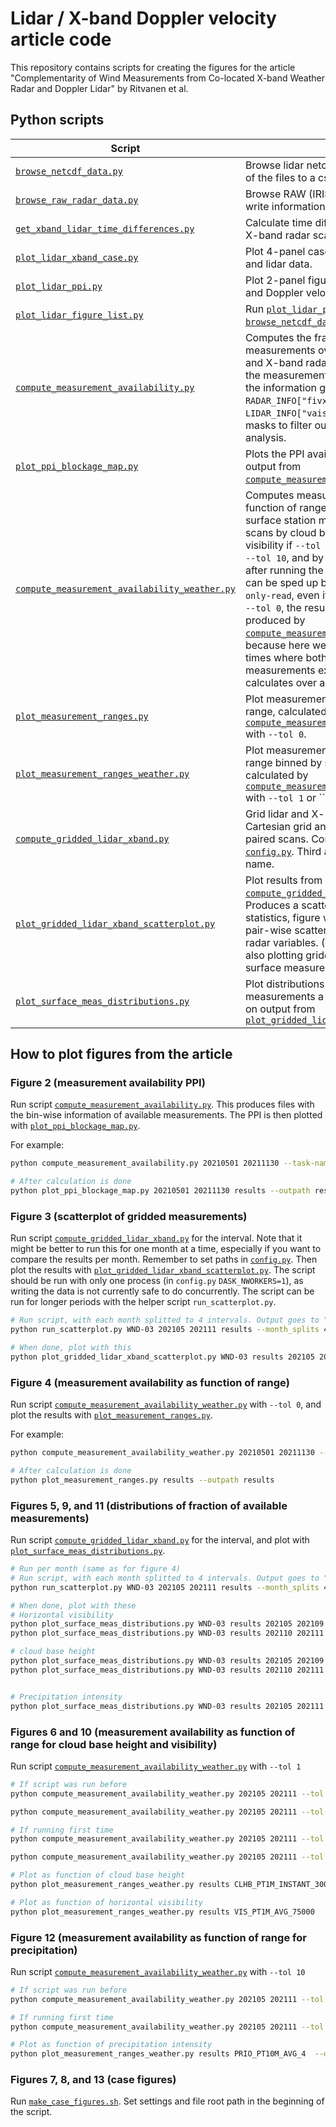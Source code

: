 # Lidar / X-band Doppler velocity article code

This repository contains scripts for creating the figures for the article "Complementarity of Wind Measurements from Co-located X-band Weather Radar and Doppler Lidar" by Ritvanen et al.

## Python scripts

| Script                                                                                       | Description                                                                                                                                                                                                                                                                                                                                                                                                                                                                                                                                                                                                                                                                                                                             |
| -------------------------------------------------------------------------------------------- | --------------------------------------------------------------------------------------------------------------------------------------------------------------------------------------------------------------------------------------------------------------------------------------------------------------------------------------------------------------------------------------------------------------------------------------------------------------------------------------------------------------------------------------------------------------------------------------------------------------------------------------------------------------------------------------------------------------------------------------- |
| [`browse_netcdf_data.py`](browse_netcdf_data.py)                                             | Browse lidar netcdf files and write information of the files to a csv file.                                                                                                                                                                                                                                                                                                                                                                                                                                                                                                                                                                                                                                                             |
| [`browse_raw_radar_data.py`](browse_raw_radar_data.py)                                       | Browse RAW (IRIS/Sigmet) radar files and write information of the files to a csv file.                                                                                                                                                                                                                                                                                                                                                                                                                                                                                                                                                                                                                                                  |
| [`get_xband_lidar_time_differences.py`](get_xband_lidar_time_differences.py)                 | Calculate time differences between lidar and X-band radar scans.                                                                                                                                                                                                                                                                                                                                                                                                                                                                                                                                                                                                                                                                        |
| [`plot_lidar_xband_case.py`](plot_lidar_xband_case.py)                                       | Plot 4-panel case figures of X-band radar and lidar data.                                                                                                                                                                                                                                                                                                                                                                                                                                                                                                                                                                                                                                                                               |
| [`plot_lidar_ppi.py`](plot_lidar_ppi.py)                                                     | Plot 2-panel figures of lidar PPIs with CNR and Doppler velocity.                                                                                                                                                                                                                                                                                                                                                                                                                                                                                                                                                                                                                                                                       |
| [`plot_lidar_figure_list.py`](plot_lidar_figure_list.py)                                     | Run [`plot_lidar_ppi.py`](plot_lidar_ppi.py) for a list produced by [`browse_netcdf_data.py`](browse_netcdf_data.py).                                                                                                                                                                                                                                                                                                                                                                                                                                                                                                                                                                                                                   |
| [`compute_measurement_availability.py`](compute_measurement_availability.py)                 | Computes the fraction of available measurements over the given month for lidar and X-band radar measurements. The files for the measurements are searched according to the information given in [`config.py`](config.py) in `RADAR_INFO["fivxt"]` and `LIDAR_INFO["vaisala"]`. Produces also the masks to filter out blocked rays for the analysis.                                                                                                                                                                                                                                                                                                                                                                                     |
| [`plot_ppi_blockage_map.py`](plot_ppi_blockage_map.py)                                       | Plots the PPI availability figure based on output from [`compute_measurement_availability.py`](compute_measurement_availability.py).                                                                                                                                                                                                                                                                                                                                                                                                                                                                                                                                                                                                    |
| [`compute_measurement_availability_weather.py`](compute_measurement_availability_weather.py) | Computes measurement availability as function of range for binned by different surface station measurements. Currently, bins scans by cloud base height and horizontal visibility if `--tol 1`, by precipitation intensity if `--tol 10`, and by nothing if `--tol 0`. Note that after running the script once, the calculation can be sped up by reading stored data with `--only-read`, even if `--tol` changes. Note that for `--tol 0`, the results differ from the results produced by [`compute_measurement_availability.py`](compute_measurement_availability.py), because here we only consider measurement times where both lidar and radar measurements exist, while that script calculates over all measurements separately. |
| [`plot_measurement_ranges.py`](plot_measurement_ranges.py)                                   | Plot measurement availability as function of range, calculated by [`compute_measurement_availability_weather.py`](compute_measurement_availability_weather.py) with `--tol 0`.                                                                                                                                                                                                                                                                                                                                                                                                                                                                                                                                                          |
| [`plot_measurement_ranges_weather.py`](plot_measurement_ranges_weather.py)                   | Plot measurement availability as function of range binned by surface measurements, calculated by [`compute_measurement_availability_weather.py`](compute_measurement_availability_weather.py) with `--tol 1` or ``--tol 10`.                                                                                                                                                                                                                                                                                                                                                                                                                                                                                                            |
| [`compute_gridded_lidar_xband.py`](compute_gridded_lidar_xband.py)                           | Grid lidar and X-band radar observations to a Cartesian grid and calculate statistics from paired scans. Configurations given in [`config.py`](config.py). Third argument is the radar task name.                                                                                                                                                                                                                                                                                                                                                                                                                                                                                                                                       |
| [`plot_gridded_lidar_xband_scatterplot.py`](plot_gridded_lidar_xband_scatterplot.py)         | Plot results from [`compute_gridded_lidar_xband.py`](compute_gridded_lidar_xband.py) calculations. Produces a scatterplot, text file with linear fit statistics, figure with correlation values, and pair-wise scatterplots for lidar and X-band radar variables. (Small modifications allow also plotting gridded measurements with surface measurements.)                                                                                                                                                                                                                                                                                                                                                                             |
| [`plot_surface_meas_distributions.py`](plot_surface_meas_distributions.py)                   | Plot distributions of fraction of available measurements a surface measurement based on output from [`plot_gridded_lidar_xband_scatterplot.py`](plot_gridded_lidar_xband_scatterplot.py)                                                                                                                                                                                                                                                                                                                                                                                                                                                                                                                                                |

## How to plot figures from the article

### Figure 2 (measurement availability PPI)

Run script [`compute_measurement_availability.py`](compute_measurement_availability.py). This produces files with the bin-wise information of available measurements. The PPI is then plotted with [`plot_ppi_blockage_map.py`](plot_ppi_blockage_map.py).

For example:

```bash
python compute_measurement_availability.py 20210501 20211130 --task-name WND-03 --outpath results

# After calculation is done
python plot_ppi_blockage_map.py 20210501 20211130 results --outpath results
```

### Figure 3 (scatterplot of gridded measurements)

Run script [`compute_gridded_lidar_xband.py`](compute_gridded_lidar_xband.py) for the interval. Note that it might be better to run this for one month at a time, especially if you want to compare the results per month. Remember to set paths in [`config.py`](config.py). Then plot the results with [`plot_gridded_lidar_xband_scatterplot.py`](plot_gridded_lidar_xband_scatterplot.py).
The script should be run with only one process (in `config.py` `DASK_NWORKERS=1`), as writing the data is not currently safe to do concurrently. The script can be run for longer periods with the helper script `run_scatterplot.py`.

```bash
# Run script, with each month splitted to 4 intervals. Output goes to "results" directory
python run_scatterplot.py WND-03 202105 202111 results --month_splits 4

# When done, plot with this
python plot_gridded_lidar_xband_scatterplot.py WND-03 results 202105 202111 --outpath results
```

### Figure 4 (measurement availability as function of range)

Run script [`compute_measurement_availability_weather.py`](compute_measurement_availability_weather.py) with `--tol 0`, and plot the results with [`plot_measurement_ranges.py`](plot_measurement_ranges.py).

For example:

```bash
python compute_measurement_availability_weather.py 20210501 20211130 --tol 0 --outpath results --var none

# After calculation is done
python plot_measurement_ranges.py results --outpath results
```

### Figures 5, 9, and 11 (distributions of fraction of available measurements)

Run script [`compute_gridded_lidar_xband.py`](compute_gridded_lidar_xband.py) for the interval, and plot with [`plot_surface_meas_distributions.py`](plot_surface_meas_distributions.py).

```bash
# Run per month (same as for figure 4)
# Run script, with each month splitted to 4 intervals. Output goes to "results" directory
python run_scatterplot.py WND-03 202105 202111 results --month_splits 4

# When done, plot with these
# Horizontal visibility
python plot_surface_meas_distributions.py WND-03 results 202105 202109 --outpath results --tol 1--var vis
python plot_surface_meas_distributions.py WND-03 results 202110 202111 --outpath results --tol 1--var vis

# cloud base height
python plot_surface_meas_distributions.py WND-03 results 202105 202109 --outpath results --tol 1--var clhb
python plot_surface_meas_distributions.py WND-03 results 202110 202111 --outpath results --tol 1--var clhb


# Precipitation intensity
python plot_surface_meas_distributions.py WND-03 results 202105 202111 --outpath results --tol 10 --var prio

```

### Figures 6 and 10 (measurement availability as function of range for cloud base height and visibility)

Run script [`compute_measurement_availability_weather.py`](compute_measurement_availability_weather.py) with `--tol 1`

```bash
# If script was run before
python compute_measurement_availability_weather.py 202105 202111 --tol 1 --outpath results --only-read --var vis

python compute_measurement_availability_weather.py 202105 202111 --tol 1 --outpath results --only-read --var clhb

# If running first time
python compute_measurement_availability_weather.py 202105 202111 --tol 1 --outpath results --var vis

python compute_measurement_availability_weather.py 202105 202111 --tol 1 --outpath results --var clhb

# Plot as function of cloud base height
python plot_measurement_ranges_weather.py results CLHB_PT1M_INSTANT_3000 --log-scale  --outpath results --formatter m2km

# Plot as function of horizontal visibility
python plot_measurement_ranges_weather.py results VIS_PT1M_AVG_75000   --outpath results --formatter m2km

```

### Figure 12 (measurement availability as function of range for precipitation)

Run script [`compute_measurement_availability_weather.py`](compute_measurement_availability_weather.py) with `--tol 10`

```bash
# If script was run before
python compute_measurement_availability_weather.py 202105 202111 --tol 10 --outpath results --only-read --var prio

# If running first time
python compute_measurement_availability_weather.py 202105 202111 --tol 10 --outpath results --var prio

# Plot as function of precipitation intensity
python plot_measurement_ranges_weather.py results PRIO_PT10M_AVG_4  --outpath results --formatter none
```

### Figures 7, 8, and 13 (case figures)

Run [`make_case_figures.sh`](make_case_figures.sh). Set settings and file root path in the beginning of the script.
